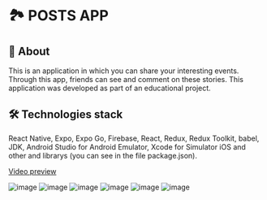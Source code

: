# 🏞 POSTS APP

## 📝 About
This is an application in which you can share your interesting events. Through this app, friends can see and comment on these stories. This application was developed as part of an educational project.

## 🛠 Technologies stack
React Native, Expo, Expo Go, Firebase, React, Redux, Redux Toolkit, babel, JDK, Android Studio for Android Emulator, Xcode for Simulator iOS and other and librarys (you can see in the file package.json).

[Video preview](https://monosnap.com/file/HAX1AaNDOuuTdZf8yDi4zDDq7sjBWF)

![image](https://github.com/svmoskalyov/posts-app/assets/107481840/fb44419c-200a-4a60-9755-234dea6bcead)
![image](https://github.com/svmoskalyov/posts-app/assets/107481840/2864f5a8-d20b-4598-ab8f-a83a7fea6604)
![image](https://github.com/svmoskalyov/posts-app/assets/107481840/7acd784a-a630-441e-b046-21ac2a13e673)
![image](https://github.com/svmoskalyov/posts-app/assets/107481840/40cd3e0e-ec69-4c6f-9170-9f3380660920)
![image](https://github.com/svmoskalyov/posts-app/assets/107481840/83ed40b0-bdf9-40a7-9f78-6b93d5fc63dd)
![image](https://github.com/svmoskalyov/posts-app/assets/107481840/e9f7c8dc-755f-47e8-a6fb-153fd5ba50f4)

